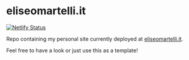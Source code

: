 # eliseomartelli.it

[![Netlify Status](https://api.netlify.com/api/v1/badges/f17568b5-2a67-4565-8522-6eb58043faa2/deploy-status)](https://app.netlify.com/sites/eliseomartelli/deploys)

Repo containing my personal site currently deployed at [eliseomartelli.it](http://eliseomartelli.it).

Feel free to have a look or just use this as a template! 
